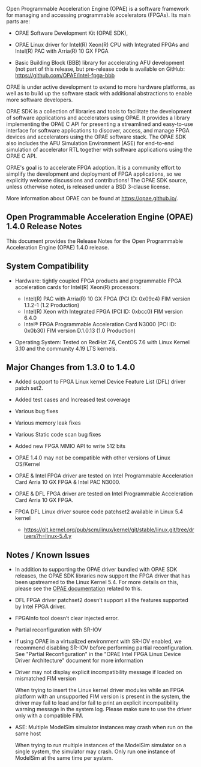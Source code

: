 Open Programmable Acceleration Engine (OPAE) is a software framework for managing and accessing programmable accelerators (FPGAs). Its main parts are:

-   OPAE Software Development Kit (OPAE SDK),

-   OPAE Linux driver for Intel(R) Xeon(R) CPU with Integrated FPGAs and Intel(R) PAC with Arria(R) 10 GX FPGA

-   Basic Building Block (BBB) library for accelerating AFU
    development (not part of this release, but pre-release code is
    available on GitHub: https://github.com/OPAE/intel-fpga-bbb

OPAE is under active development to extend to more hardware platforms, as well as to build up the software stack with additional abstractions to enable more software developers.

OPAE SDK is a collection of libraries and tools to facilitate the development of software applications and accelerators using OPAE. It provides a library implementing the OPAE C API for presenting a streamlined and easy-to-use interface for software applications to discover, access, and manage FPGA devices and accelerators using the OPAE software stack. The OPAE SDK also includes the AFU Simulation Environment (ASE) for end-to-end simulation of accelerator RTL together with software applications using the OPAE C API.

OPAE\'s goal is to accelerate FPGA adoption. It is a community effort to simplify the development and deployment of FPGA applications, so we explicitly welcome discussions and contributions! The OPAE SDK source, unless otherwise noted, is released under a BSD 3-clause license.

More information about OPAE can be found
at https://opae.github.io/.

Open Programmable Acceleration Engine (OPAE) 1.4.0 Release Notes
-----------------------------------------------------------------

This document provides the Release Notes for the Open Programmable
Acceleration Engine (OPAE) 1.4.0 release.

System Compatibility
--------------------

-   Hardware: tightly coupled FPGA products and programmable FPGA
    acceleration cards for Intel(R) Xeon(R) processors:
    - Intel(R) PAC with Arria(R) 10 GX FPGA (PCI ID: 0x09c4) FIM version 1.1.2-1 (1.2 Production)
    - Intel(R) Xeon with Integrated FPGA (PCI ID: 0xbcc0) FIM version 6.4.0
    - Intel® FPGA Programmable Acceleration Card N3000 (PCI ID: 0x0b30) FIM version D.1.0.13 (1.0 Production)

-   Operating System: Tested on RedHat 7.6, CentOS 7.6  with Linux Kernel 3.10 and the community 4.19 LTS kernels.

Major Changes from 1.3.0 to 1.4.0
----------------------------------

- Added support to FPGA Linux kernel Device Feature List (DFL) driver patch set2.
- Added test cases and Increased test coverage
- Various bug fixes
- Various memory leak fixes
- Various Static code scan bug fixes
- Added new FPGA MMIO API to write 512 bits

- OPAE 1.4.0 may not be compatible with other versions of Linux OS/Kernel

- OPAE & Intel FPGA driver are tested on Intel Programmable Acceleration Card Arria 10 GX FPGA & Intel PAC N3000.

- OPAE & DFL FPGA driver are tested on Intel Programmable Acceleration Card Arria 10 GX FPGA.

- FPGA DFL Linux driver source code patchset2 available in Linux 5.4 kernel
   - https://git.kernel.org/pub/scm/linux/kernel/git/stable/linux.git/tree/drivers?h=linux-5.4.y


Notes / Known Issues
--------------------

- In addition to supporting the OPAE driver bundled with OPAE SDK releases, the OPAE SDK libraries now
support the FPGA driver that has been upstreamed to the Linux Kernel 5.4.
For more details on this, please see the [OPAE documentation](https://opae.github.io/1.4.0/docs/fpga_dfl_drv/fpga_dfl_drv.html) related to this.

- DFL FPGA driver patchset2 doesn’t support all the features supported by Intel FPGA driver.

- FPGAInfo tool doesn’t clear injected error.

- Partial reconfiguration with SR-IOV

- If using OPAE in a virtualized environment with SR-IOV enabled, we recommend disabling SR-IOV before performing partial reconfiguration. See "Partial Reconfiguration" in the "OPAE Intel FPGA Linux Device Driver Architecture" document for more information

- Driver may not display explicit incompatibility message if loaded on mismatched FIM version

    When trying to insert the Linux kernel driver modules while an FPGA platform with an unsupported FIM version is present in the system, the driver may fail to load and/or fail to print an explicit incompatibility warning message in the system log. Please make sure to use the driver only with a compatible FIM.

- ASE: Multiple ModelSim simulator instances may crash when run on the same host

    When trying to run multiple instances of the ModelSim simulator on a single system, the simulator may crash. Only run one instance of ModelSim at the same time per system.

